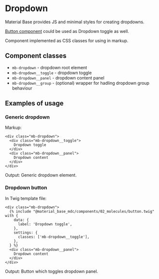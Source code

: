 Dropdown
========

Material Base provides JS and minimal styles for creating dropdowns.

[Button component](button.md) could be used as Dropdown toggle as well.

Component implemented as CSS classes for using in markup.

Component classes
-----------------

* `mb-dropdown` - dropdown root element
* `mb-dropdown__toggle` - dropdown toggle
* `mb-dropdown__panel` - dropdown content panel
* `mb-dropdown__group` - (optional) wrapper for hadling dropdown group behaviour

Examples of usage
-----------------

### Generic dropdown

Markup:

~~~
<div class="mb-dropdown">
  <div class="mb-dropdown__toggle">
    Dropdown toggle
  </div>
  <div class="mb-dropdown__panel">
    Dropdown content
  </div>
</div>
~~~

Output: Generic dropdown element.

### Dropdown button

In Twig template file:

~~~
<div class="mb-dropdown">
  {% include "@material_base_mdc/components/02_molecules/button.twig" with {
    data: {
      label: 'Dropdown toggle',
    },
    settings: {
      classes: ['mb-dropdown__toggle'],
    },
  } %}
  <div class="mb-dropdown__panel">
    Dropdown content
  </div>
</div>
~~~

Output: Button which toggles dropdown panel.
